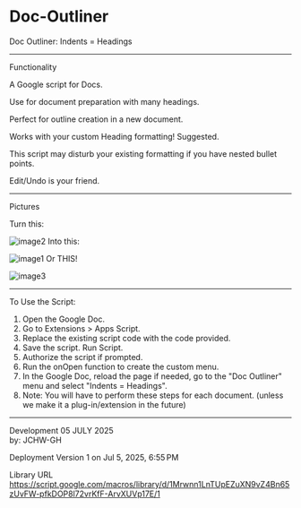 # Doc-Outliner
Doc Outliner: Indents = Headings
__________________________________________________
Functionality

A Google script for Docs.

Use for document preparation with many headings. 

Perfect for outline creation in a new document.

Works with your custom Heading formatting! Suggested. 

This script may disturb your existing formatting if you have nested bullet points. 

Edit/Undo is your friend.  
_________________________________________________
Pictures

Turn this:

![image2](https://github.com/user-attachments/assets/f133b180-3905-4e09-8610-1224cb43e744)
Into this:

![image1](https://github.com/user-attachments/assets/8f216338-6988-4384-9130-1eca09c708cb)
Or THIS!

![image3](https://github.com/user-attachments/assets/abe62792-2f84-48b2-9b84-6a6d4d2587c6)

_________________________________________________
To Use the Script:

1. Open the Google Doc.
2. Go to Extensions > Apps Script.
3. Replace the existing script code with the code provided.
4. Save the script. Run Script.
5. Authorize the script if prompted.
6. Run the onOpen function to create the custom menu.
7. In the Google Doc, reload the page if needed, go to the "Doc Outliner" menu and select "Indents = Headings".
8. Note: You will have to perform these steps for each document. (unless we make it a plug-in/extension in the future)

_________________________________________________
Development 
05 JULY 2025   
by: JCHW-GH 

Deployment 
Version 1 on Jul 5, 2025, 6:55 PM

Library
URL
https://script.google.com/macros/library/d/1Mrwnn1LnTUpEZuXN9vZ4Bn65zUvFW-pfkDOP8l72vrKfF-ArvXUVp17E/1




